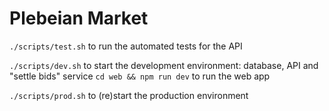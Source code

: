 # Plebeian Market

```./scripts/test.sh``` to run the automated tests for the API

```./scripts/dev.sh``` to start the development environment: database, API and "settle bids" service
```cd web && npm run dev``` to run the web app

```./scripts/prod.sh``` to (re)start the production environment

